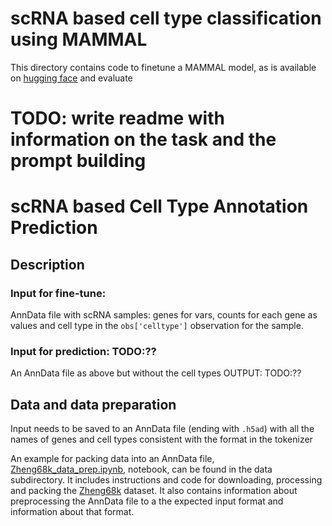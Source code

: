 # scRNA based cell type classification using MAMMAL
This directory contains code to finetune a MAMMAL model, as is available on [hugging face](https://huggingface.co/ibm-research/biomed.omics.bl.sm.ma-ted-458m)
 and evaluate




#  TODO: write readme with information on the task and the prompt building


# scRNA based Cell Type Annotation Prediction

##  Description
### Input for fine-tune:
AnnData file with scRNA samples: genes for vars, counts for each gene as values and cell type in the `obs['celltype']` observation for the sample.

### Input for prediction:  TODO:??

 An AnnData file as above but without the cell types
OUTPUT: TODO:??

## Data and data preparation
Input needs to be saved to an AnnData file (ending with `.h5ad`) with all the names of genes and cell types consistent with the format in the tokenizer

An example for packing data into an AnnData file,
[Zheng68k_data_prep.ipynb](data/Zheng68k_data_prep.ipynb), notebook, can be found in the data subdirectory.  It includes instructions and code for downloading, processing and packing the [Zheng68k](TODO:link) dataset.  It also contains information about preprocessing the AnnData file to a the expected input format and information about that format.
